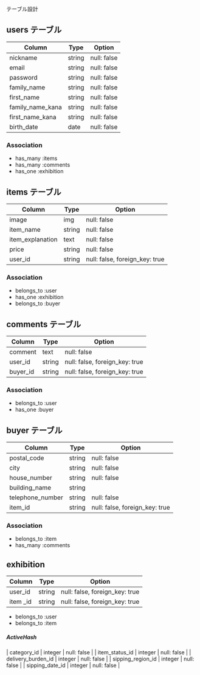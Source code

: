 テーブル設計

## users テーブル

| Column            | Type    | Option      |
| ------------------|---------|-------------|
| nickname          | string  | null: false |
| email             | string  | null: false |
| password          | string  | null: false |
| family_name       | string  | null: false |
| first_name        | string  | null: false |
| family_name_kana  | string  | null: false |
| first_name_kana   | string  | null: false |
| birth_date        | date    | null: false |

### Association

- has_many :items
- has_many :comments
- has_one :exhibition

## items テーブル

| Column            | Type    | Option                         |
| ------------------|---------|--------------------------------|
| image             | img     | null: false                    |
| item_name         | string  | null: false                    |
| item_explanation  | text    | null: false                    |
| price             | string  | null: false                    |
| user_id           | string  | null: false, foreign_key: true |

### Association

- belongs_to :user
- has_one :exhibition
- belongs_to :buyer

## comments テーブル

| Column            | Type    | Option                         |
| ------------------|---------|--------------------------------|
| comment           | text    | null: false                    |
| user_id           | string  | null: false, foreign_key: true |
| buyer_id          | string  | null: false, foreign_key: true |

### Association

- belongs_to :user
- has_one :buyer

## buyer テーブル

| Column            | Type    | Option                         |
| ------------------|---------|--------------------------------|
| postal_code       | string  | null: false                    |
| city              | string  | null: false                    |
| house_number      | string  | null: false                    |
| building_name     | string  |                                |
| telephone_number  | string  | null: false                    |
| item_id           | string  | null: false, foreign_key: true |

### Association

- belongs_to :item
- has_many :comments

## exhibition

| Column            | Type    | Option                         |
| ------------------|---------|--------------------------------|
| user_id           | string  | null: false, foreign_key: true |
| item _id          | string  | null: false, foreign_key: true |

- belongs_to :user
- belongs_to :item



##### ActiveHash

| category_id          | integer  | null: false                    |
| item_status_id       | integer  | null: false                    |
| delivery_burden_id   | integer  | null: false                    |
| sipping_region_id    | integer  | null: false                    |
| sipping_date_id      | integer  | null: false                    |